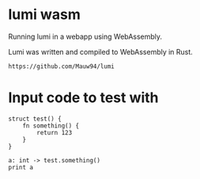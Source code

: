 # lumi wasm

Running lumi in a webapp using WebAssembly. 

Lumi was written and compiled to WebAssembly in Rust. 

`https://github.com/Mauw94/lumi`


# Input code to test with
```
struct test() {
    fn something() {
        return 123
    }
}

a: int -> test.something()
print a
```
